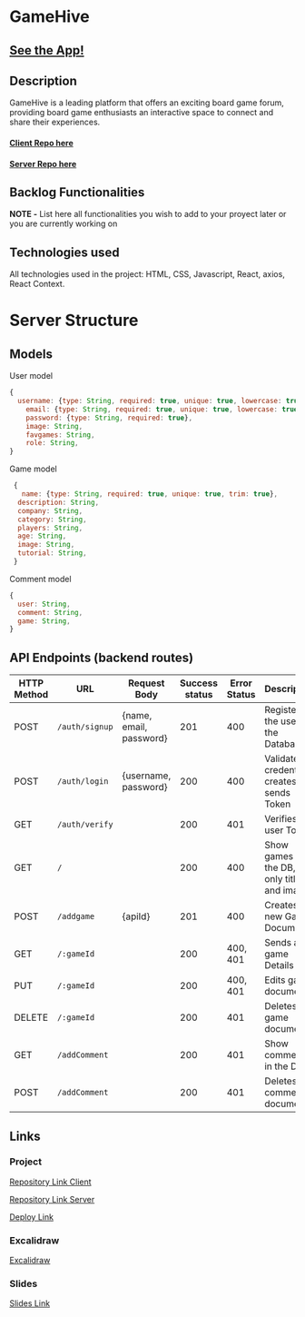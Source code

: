 # GameHive

## [See the App!](https://gamehive.netlify.app/)

## Description

GameHive is a leading platform that offers an exciting board game forum, providing board game enthusiasts an interactive space to connect and share their experiences.

#### [Client Repo here](www.your-github-url-here.com)
#### [Server Repo here](www.your-github-url-here.com)

## Backlog Functionalities

**NOTE -** List here all functionalities you wish to add to your proyect later or you are currently working on

## Technologies used

All technologies used in the project: HTML, CSS, Javascript, React, axios, React Context.

# Server Structure

## Models

User model

```javascript
{
  username: {type: String, required: true, unique: true, lowercase: true, trim: true},
    email: {type: String, required: true, unique: true, lowercase: true, trim: true},
    password: {type: String, required: true},
    image: String,
    favgames: String,
    role: String,
}
```

Game model

```javascript
 {
   name: {type: String, required: true, unique: true, trim: true},
  description: String,
  company: String,
  category: String,
  players: String,
  age: String,
  image: String,
  tutorial: String,
 }
```

Comment model

```javascript
{
  user: String,
  comment: String,
  game: String,
}
```

## API Endpoints (backend routes)

| HTTP Method | URL                         | Request Body                 | Success status | Error Status | Description                                                    |
| ----------- | --------------------------- | ---------------------------- | -------------- | ------------ | -------------------------------------------------------------- |
| POST        | `/auth/signup`              | {name, email, password}      | 201            | 400          | Registers the user in the Database                             |
| POST        | `/auth/login`               | {username, password}         | 200            | 400          | Validates credentials, creates and sends Token                 |
| GET         | `/auth/verify`              |                              | 200            | 401          | Verifies the user Token                                        |
| GET         | `/`                         |                              | 200            | 400          | Show games in the DB, only titles and images                   |
| POST        | `/addgame`                  | {apiId}                      | 201            | 400          | Creates a new Game Document                                    |
| GET         | `/:gameId`                  |                              | 200            | 400, 401     | Sends all game Details                                         |
| PUT         | `/:gameId`                  |                              | 200            | 400, 401     | Edits game document                                            |
| DELETE      | `/:gameId`                  |                              | 200            | 401          | Deletes game document                                          |
| GET         | `/addComment`               |                              | 200            | 401          | Show comments in the DB                                        |
| POST        | `/addComment`               |                              | 200            | 401          | Deletes comments document                                      |

  
## Links

### Project

[Repository Link Client](https://github.com/Sonx96/GameHive-Client.git)

[Repository Link Server](https://github.com/Sonx96/GameHive-Server.git)

[Deploy Link](https://gamehive.netlify.app/)

### Excalidraw

[Excalidraw](https://excalidraw.com/#room=dec1574385513dc31843,GlKTHkObjnWvJIB2Ln5Syg)

### Slides

[Slides Link](https://docs.google.com/presentation/d/17rsrFYCXPEX6K2Nswm2zc-nYALz5l8SpkdDqCV3czLs/edit#slide=id.g2a3de227e50_0_418)